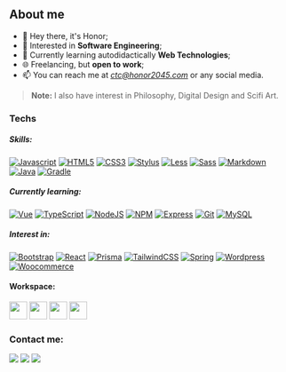 ## About me

- 👋 Hey there, it's Honor;
- 👀 Interested in **Software Engineering**;
- 🌱 Currently learning autodidactically **Web Technologies**;
- 🌐 Freelancing, but **open to work**;
- 📫 You can reach me at *ctc@honor2045.com* or any social media.

> **Note:** I also have interest in Philosophy, Digital Design and Scifi Art.

### Techs

##### Skills:

[![Javascript](https://img.shields.io/badge/-Javascript-gray?style=flat&logo=javascript)](https://javascript.com)
[![HTML5](https://img.shields.io/badge/-HTML5-blue?style=flat&logo=html5&logoColor=white)](https://html.spec.whatwg.org/)
[![CSS3](https://img.shields.io/badge/-CSS3-orange?style=flat&logo=css3)](https://www.w3.org/Style/CSS/Overview.en.html) [![Stylus](https://img.shields.io/badge/-Stylus-orange?style=flat&logo=stylus)](https://stylus-lang.com/) [![Less](https://img.shields.io/badge/-Less-blue?style=flat&logo=less)](https://lesscss.org/) [![Sass](https://img.shields.io/badge/-Sass-gray?style=flat&logo=sass)](https://sass-lang.com/) [![Markdown](https://img.shields.io/badge/-Markdown-gray?style=flat&logo=markdown)](https://daringfireball.net/projects/markdown/) [![Java](https://img.shields.io/badge/-java-red?style=flat&logo=java)](https://www.java.com/) [![Gradle](https://img.shields.io/badge/-Gradle-blue?style=flat&logo=gradle)](https://gradle.org/)

##### Currently learning:

[![Vue](https://img.shields.io/badge/-Vue-gray?style=flat&logo=vue.js)](https://vuejs.org/) [![TypeScript](https://img.shields.io/badge/-TypeScript-gray?style=flat&logo=typescript)](https://www.typescriptlang.org/) [![NodeJS](https://img.shields.io/badge/-NodeJS-gray?style=flat&logo=node.js)](https://nodejs.org/en/) [![NPM](https://img.shields.io/badge/-NPM-gray?style=flat&logo=npm)](https://www.npmjs.com/) [![Express](https://img.shields.io/badge/-Express-gray?style=flat&logo=express)](https://expressjs.com/pt-br/)
[![Git](https://img.shields.io/badge/-Git-gray?style=flat&logo=git)](https://git-scm.com/) [![MySQL](https://img.shields.io/badge/-MySQL-gray?style=flat&logo=mysql)](https://www.mysql.com/)

##### Interest in:

[![Bootstrap](https://img.shields.io/badge/-Bootstrap-gray?style=flat&logo=bootstrap)](https://getbootstrap.com/) [![React](https://img.shields.io/badge/-React-gray?style=flat&logo=react)](https://pt-br.reactjs.org/) [![Prisma](https://img.shields.io/badge/-Prisma-gray?style=flat&logo=prisma)](https://www.prisma.io/) [![TailwindCSS](https://img.shields.io/badge/-TailwindCSS-gray?style=flat&logo=tailwindcss)](https://tailwindcss.com/) [![Spring](https://img.shields.io/badge/-Spring-gray?style=flat&logo=spring)](https://spring.io/) [![Wordpress](https://img.shields.io/badge/-Wordpress-gray?style=flat&logo=wordpress)](https://wordpress.com/pt-br/) [![Woocommerce](https://img.shields.io/badge/-Woocommerce-gray?style=flat&logo=woocommerce)](https://woocommerce.com/)

#### Workspace:

<img src="https://cdn.jsdelivr.net/gh/devicons/devicon/icons/vscode/vscode-original.svg" width="32" height="32"/> <img src="https://cdn.jsdelivr.net/gh/devicons/devicon/icons/chrome/chrome-plain.svg" width="32" height="32"/> <img src="https://cdn.jsdelivr.net/gh/devicons/devicon/icons/ubuntu/ubuntu-plain.svg" width="32" height="32"/> <img src="https://cdn.jsdelivr.net/gh/devicons/devicon/icons/android/android-plain.svg" width="32" height="32"/>

### Contact me:

<div>
  <a href="https://www.twitter.com/honor2045" target="_blank"><img src="https://img.shields.io/badge/Twitter-222222?style=for-the-badge&logo=twitter&logoColor=white" target="_blank"></a>
  <a href="https://instagram.com/honor2045" target="_blank"><img src="https://img.shields.io/badge/-Instagram-%23222222?style=for-the-badge&logo=instagram&logoColor=white" target="_blank"></a>
  <a href = "mailto:contact@honor2045.com"><img src="https://img.shields.io/badge/Gmail-222222?style=for-the-badge&logo=gmail&logoColor=white" target="_blank"></a>
</div>
